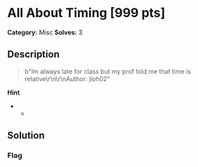 # All About Timing [999 pts]

**Category:** Misc
**Solves:** 3

## Description
>b"Im always late for class but my prof told me that time is relative\r\n\r\nAuthor: jloh02"

**Hint**
* -

## Solution

### Flag

